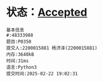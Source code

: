 # 状态：[Accepted](http://dsbpython.openjudge.cn/dspythonbook/solution/48333988/)
```
基本信息
#:48333988
题目:P0350
提交人:2200015881 杨济泽(2200015881)
内存:3640kB
时间:31ms
语言:Python3
提交时间:2025-02-22 19:02:31
```
